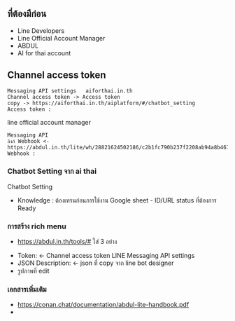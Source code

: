 # 
## ที่ต้องมีก่อน
* Line Developers
* Line Official Account Manager
* ABDUL
* AI for thai account
## Channel access token
```
Messaging API settings   aiforthai.in.th
Channel access token -> Access token
copy -> https://aiforthai.in.th/aiplatform/#/chatbot_setting
Access token : 
```
line official account manager

```
Messaging API
ลิงก์ Webhook <- https://abdul.in.th/lite/wh/28821624502186/c2b1fc790b237f2208ab94a8b4670063.php
Webhook :
```
### Chatbot Setting จาก ai thai
Chatbot Setting
- Knowledge : ต้องเทรนก่อนการใช้งาน 
Google sheet - ID/URL status ที่ต้องการ Ready

### การสร้าง rich menu
* https://abdul.in.th/tools/#
ใส่ 3 อย่าง
- Token: <- Channel access token LINE Messaging API settings
- JSON Description: <- json ที่ copy จาก line bot designer
- รูปภาพที่ edit
### เอกสารเพิ่มเติม
* https://conan.chat/documentation/abdul-lite-handbook.pdf
* 
